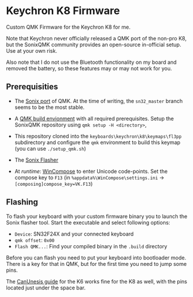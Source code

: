 # Keychron K8 Firmware

Custom QMK Firmware for the Keychron K8 for me. 

Note that Keychron never officially released a QMK port of the non-pro K8, but
the SonixQMK community provides an open-source in-official setup. Use at your
own risk.

Also note that I do not use the Bluetooth functionality on my board and
removed the battery, so these features may or may not work for you.

## Prerequisities

- The [Sonix port](https://github.com/SonixQMK/qmk_firmware) of QMK. At the
  time of writing, the `sn32_master` branch seems to be the most stable.

- A [QMK build envionment](https://docs.qmk.fm/newbs_getting_started) with all required prerequisites. Setup the SonixQMK repository using `qmk setup -H <directory>`,

- This repository cloned into the `keyboards\keychron\k8\keymaps\fl3pp` subdirectory and configure the `qmk` environment to build this keymap (you can use `./setup_qmk.sh`)

- The [Sonix Flasher](https://github.com/SonixQMK/sonix-flasher)

- At _runtime_: [WinCompose](http://wincompose.info/) to enter Unicode code-points. Set
  the compose key to `F13` (in `%appdata%\WinCompose\settings.ini` ->
  `[composing]compose_key=VK.F13`)

## Flashing

To flash your keyboard with your custom firmware binary you to launch the Sonix
flasher tool. Start the executable and select following options:

- `Device`: SN32F24X and your connected keyboard
- `qmk offset`: `0x00`
- `Flash QMK...`: Find your compiled binary in the `.build` directory

Before you can flash you need to put your keyboard into bootloader mode. There
is a key for that in QMK, but for the first time you need to jump some pins.

The [CanUnesis guide](https://github.com/CanUnesi/QMK-on-K6/blob/main/README.md)
for the K6 works fine for the K8 as well, with the pins located just under
the space bar.

